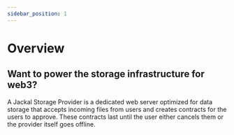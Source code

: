 ```yaml
---
sidebar_position: 1
---
```

# Overview

## Want to power the storage infrastructure for web3? 

A Jackal Storage Provider is a dedicated web server optimized for data storage that accepts incoming files from users and creates contracts for the users to approve. These contracts last until the user either cancels them or the provider itself goes offline.


